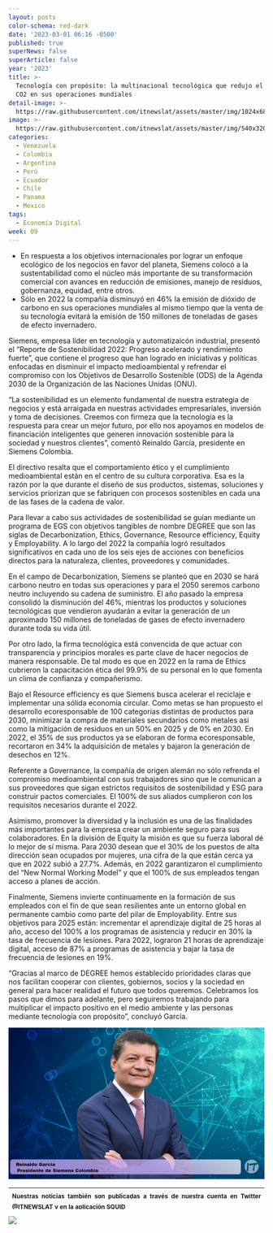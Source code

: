 ```yaml
---
layout: posts
color-schema: red-dark
date: '2023-03-01 06:16 -0500'
published: true
superNews: false
superArticle: false
year: '2023'
title: >-
  Tecnología con propósito: la multinacional tecnológica que redujo el 46% de
  CO2 en sus operaciones mundiales
detail-image: >-
  https://raw.githubusercontent.com/itnewslat/assets/master/img/1024x680/Reinaldo-Garcia-g.jpg
image: >-
  https://raw.githubusercontent.com/itnewslat/assets/master/img/540x320/Reinaldo-Garcia-p.jpg
categories:
  - Venezuela
  - Colombia
  - Argentina
  - Perú
  - Ecuador
  - Chile
  - Panama
  - Mexico
tags:
  - Economía Digital
week: 09
---
```

- En respuesta a los objetivos internacionales por lograr un enfoque ecológico de los negocios en favor del planeta, Siemens colocó a la sustentabilidad como el núcleo más importante de su transformación comercial con avances en reducción de emisiones, manejo de residuos, gobernanza, equidad, entre otros.
- Sólo en 2022 la compañía disminuyó en 46% la emisión de dióxido de carbono en sus operaciones mundiales al mismo tiempo que la venta de su tecnología evitará la emisión de 150 millones de toneladas de gases de efecto invernadero.
 
Siemens, empresa líder en tecnología y automatizaicón industrial, presentó el “Reporte de Sostenibilidad 2022: Progreso acelerado y rendimiento fuerte”, que contiene el progreso que han logrado en iniciativas y políticas enfocadas en disminuir el impacto medioambiental y refrendar el compromiso con los Objetivos de Desarrollo Sostenible (ODS) de la Agenda 2030 de la Organización de las Naciones Unidas (ONU).
 
“La sostenibilidad es un elemento fundamental de nuestra estrategia de negocios y está arraigada en nuestras actividades empresariales, inversión y toma de decisiones. Creemos con firmeza que la tecnología es la respuesta para crear un mejor futuro, por ello nos apoyamos en modelos de financiación inteligentes que generen innovación sostenible para la sociedad y nuestros clientes”, comentó Reinaldo García, presidente en Siemens Colombia.
 
El directivo resalta que el comportamiento ético y el cumplimiento medioambiental están en el centro de su cultura corporativa. Esa es la razón por la que durante el diseño de sus productos, sistemas, soluciones y servicios priorizan que se fabriquen con procesos sostenibles en cada una de las fases de la cadena de valor.
 
Para llevar a cabo sus actividades de sostenibilidad se guían mediante un programa de EGS con objetivos tangibles de nombre DEGREE que son las siglas de Decarbonization, Ethics, Governance, Resource efficiency, Equity y Employability. A lo largo del 2022 la compañía logró resultados significativos en cada uno de los seis ejes de acciones con beneficios directos para la naturaleza, clientes, proveedores y comunidades.
 
En el campo de Decarbonization, Siemens se planteó que en 2030 se hará carbono neutro en todas sus operaciones y para el 2050 seremos carbono neutro incluyendo su cadena de suministro. El año pasado la empresa consolidó la disminución del 46%, mientras los productos y soluciones tecnológicas que vendieron ayudarán a evitar la generación de un aproximado 150 millones de toneladas de gases de efecto invernadero durante toda su vida útil.
 
Por otro lado, la firma tecnológica está convencida de que actuar con transparencia y principios morales es parte clave de hacer negocios de manera responsable. De tal modo es que en 2022 en la rama de Ethics cubrieron la capacitación ética del 99.9% de su personal en lo que fomenta un clima de confianza y compañerismo.
 
Bajo el Resource efficiency es que Siemens busca acelerar el reciclaje e implementar una sólida economía circular. Como metas se han propuesto el desarrollo ecoresponsable de 100 categorías distintas de productos para 2030, minimizar la compra de materiales secundarios como metales así como la mitigación de residuos en un 50% en 2025 y de 0% en 2030. En 2022, el 35% de sus productos ya se elaboran de forma ecoresponsable, recortaron en 34% la adquisición de metales y bajaron la generación de desechos en 12%.
 
Referente a Governance, la compañía de origen alemán no sólo refrenda el compromiso medioambiental con sus trabajadores sino que le comunican a sus proveedores que sigan estrictos requisitos de sostenibilidad y ESG para construir pactos comerciales. El 100% de sus aliados cumplieron con los requisitos necesarios durante el 2022.
 
Asimismo, promover la diversidad y la inclusión es una de las finalidades más importantes para la empresa crear un ambiente seguro para sus colaboradores. En la división de Equity la misión es que su fuerza laboral dé lo mejor de sí misma. Para 2030 desean que el 30% de los puestos de alta dirección sean ocupados por mujeres, una cifra de la que están cerca ya que en 2022 subió a 27.7%. Además, en 2022 garantizaron el cumplimiento del “New Normal Working Model” y que el 100% de sus empleados tengan acceso a planes de acción.
 
Finalmente, Siemens invierte continuamente en la formación de sus empleados con el fin de que sean resilientes ante un entorno global en permanente cambio como parte del pilar de Employability. Entre sus objetivos para 2025 están: incrementar el aprendizaje digital de 25 horas al año, acceso del 100% a los programas de asistencia y reducir en 30% la tasa de frecuencia de lesiones. Para 2022, lograron 21 horas de aprendizaje digital, acceso de 87% a programas de asistencia y bajar la tasa de frecuencia de lesiones en 19%.
 
“Gracias al marco de DEGREE hemos establecido prioridades claras que nos facilitan cooperar con clientes, gobiernos, socios y la sociedad en general para hacer realidad el futuro que todos queremos. Celebramos los pasos que dimos para adelante, pero seguiremos trabajando para multiplicar el impacto positivo en el medio ambiente y las personas mediante tecnología con propósito”, concluyó García.

![](https://raw.githubusercontent.com/itnewslat/assets/master/img/540x320/Reinaldo-Garcia-p.jpg)

<table style="height: 42px;" width="569">
<tbody>
<tr>
<td style="text-align: justify;"><sub><strong>Nuestras noticias también son publicadas a través de nuestra cuenta en Twitter <a href="https://twitter.com/itnewslat?lang=es">@ITNEWSLAT</a> y en la aplicación <a href="https://squidapp.co/en/">SQUID</a></strong></sub></td>
</tr>
</tbody>
</table>
<img src="https://tracker.metricool.com/c3po.jpg?hash=56f88a41e39ab42c063cc51676587a04"/>